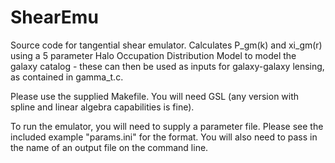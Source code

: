 # ShearEmu

Source code for tangential shear emulator. Calculates P_gm(k) and
xi_gm(r) using a 5 parameter Halo Occupation Distribution Model to
model the galaxy catalog - these can then be used as inputs for
galaxy-galaxy lensing, as contained in gamma_t.c. 

Please use the supplied Makefile. You will need GSL (any version with
spline and linear algebra capabilities is fine).

To run the emulator, you will need to supply a parameter file. Please
see the included example "params.ini" for the format. You will also
need to pass in the name of an output file on the command line.


